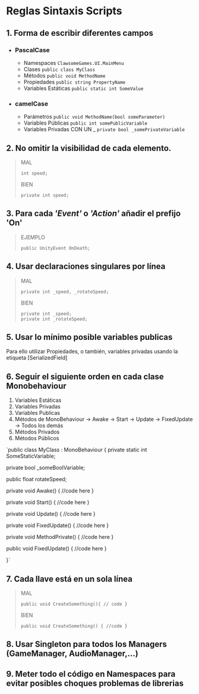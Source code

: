 # Reglas Sintaxis Scripts

## 1. Forma de escribir diferentes campos

* ### PascalCase 

  * Namespaces            `ClawsomeGames.UI.MainMenu`
  * Clases                `public class MyClass` 
  * Métodos               `public void MethodName`
  * Propiedades           `public string PropertyName`
  * Variables Estáticas   `public static int SomeValue`

* ### camelCase

  * Parámetros            `public void MethodName(bool someParameter)`
  * Variables Públicas    `public int somePublicVariable`
  * Variables Privadas CON UN _ `private bool _somePrivateVariable`


## 2. No omitir la visibilidad de cada elemento. 

>MAL
>
>`int speed;`
>
>BIEN
>
>`private int speed;`


## 3. Para cada ***'Event'*** o ***'Action'*** añadir el prefijo 'On'

>EJEMPLO
>
>`public UnityEvent OnDeath;`


## 4. Usar declaraciones singulares por línea

>MAL
>
>`private int _speed, _rotateSpeed;`
>
>BIEN
>
>`private int _speed;`
><br>
> `private int _rotateSpeed;`

## 5. Usar lo mínimo posible variables publicas

Para ello utilizar Propiedades, o también, variables privadas usando la etiqueta [SerializedField]

## 6. Seguir el siguiente orden en cada clase Monobehaviour 

 1. Variables Estáticas
 2. Variables Privadas
 3. Variables Publicas
 4. Métodos de MonoBehaviour -> Awake -> Start -> Update -> FixedUpdate -> Todos los demás
 5. Métodos Privados
 6. Métodos Públicos

`public class MyClass : MonoBehaviour
{ 
 private static int SomeStaticVariable;
 
 private bool _someBoolVariable;
 
 public float rotateSpeed;
 
 private void Awake()
 {
  //code here
 }
 
 private void Start()
 {
  //code here
 }
 
 private void Update()
 {
  //code here
 }
 
 private void FixedUpdate()
 {
  //code here
 }
 
 private void MethodPrivate()
 {
  //code here
 }
 
 public void FixedUpdate()
 {
  //code here
 }
 
}`
 
 
## 7. Cada llave está en un sola línea

>MAL
>
>`public void CreateSomething(){
>    // code
>}`
>
>BIEN
>
>`public void CreateSomething()
>{
>    //code
>}`
> 

## 8. Usar Singleton para todos los Managers (GameManager, AudioManager,...)

## 9. Meter todo el código en Namespaces para evitar posibles choques problemas de librerias 
